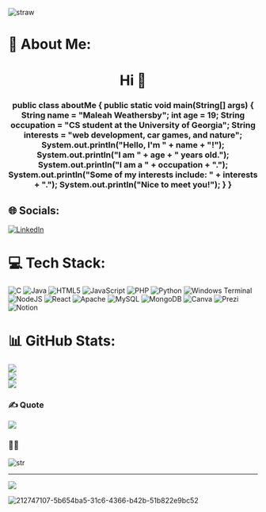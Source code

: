 ![straw](https://github.com/xleahw/xleahw/assets/111613370/0084c5b1-41f2-4b9c-8f77-0875310f1c40)

# 🍓 About Me:
<h1 align="center">Hi 👋</h1>
<h3 align="center">public class aboutMe {
    public static void main(String[] args) {
        String name = "Maleah Weathersby";
        int age = 19;
        String occupation = "CS student at the University of Georgia";
        String interests = "web development, car games, and nature";
        System.out.println("Hello, I'm " + name + "!");
        System.out.println("I am " + age + " years old.");
        System.out.println("I am a " + occupation + ".");
        System.out.println("Some of my interests include: " + interests + ".");
        System.out.println("Nice to meet you!");
    }
}
</h3>

## 🌐 Socials:
[![LinkedIn](https://img.shields.io/badge/LinkedIn-%230077B5.svg?logo=linkedin&logoColor=white)](https://linkedin.com/in/https://www.linkedin.com/in/maleah-weathersby-0b7338249/) 

# 💻 Tech Stack:
![C](https://img.shields.io/badge/c-%2300599C.svg?style=flat&logo=c&logoColor=white) ![Java](https://img.shields.io/badge/java-%23ED8B00.svg?style=flat&logo=openjdk&logoColor=white) ![HTML5](https://img.shields.io/badge/html5-%23E34F26.svg?style=flat&logo=html5&logoColor=white) ![JavaScript](https://img.shields.io/badge/javascript-%23323330.svg?style=flat&logo=javascript&logoColor=%23F7DF1E) ![PHP](https://img.shields.io/badge/php-%23777BB4.svg?style=flat&logo=php&logoColor=white) ![Python](https://img.shields.io/badge/python-3670A0?style=flat&logo=python&logoColor=ffdd54) ![Windows Terminal](https://img.shields.io/badge/Windows%20Terminal-%234D4D4D.svg?style=flat&logo=windows-terminal&logoColor=white) ![NodeJS](https://img.shields.io/badge/node.js-6DA55F?style=flat&logo=node.js&logoColor=white) ![React](https://img.shields.io/badge/react-%2320232a.svg?style=flat&logo=react&logoColor=%2361DAFB) ![Apache](https://img.shields.io/badge/apache-%23D42029.svg?style=flat&logo=apache&logoColor=white) ![MySQL](https://img.shields.io/badge/mysql-%2300000f.svg?style=flat&logo=mysql&logoColor=white) ![MongoDB](https://img.shields.io/badge/MongoDB-%234ea94b.svg?style=flat&logo=mongodb&logoColor=white) ![Canva](https://img.shields.io/badge/Canva-%2300C4CC.svg?style=flat&logo=Canva&logoColor=white) ![Prezi](https://img.shields.io/badge/Prezi-%23000000.svg?style=flat&logo=Prezi&logoColor=white) ![Notion](https://img.shields.io/badge/Notion-%23000000.svg?style=flat&logo=notion&logoColor=white)
# 📊 GitHub Stats:
![](https://github-readme-stats.vercel.app/api?username=xleahw&theme=dark&hide_border=false&include_all_commits=false&count_private=false)<br/>
![](https://github-readme-streak-stats.herokuapp.com/?user=xleahw&theme=dark&hide_border=false)<br/>
![](https://github-readme-stats.vercel.app/api/top-langs/?username=xleahw&theme=dark&hide_border=false&include_all_commits=false&count_private=false&layout=compact)

### ✍️ Quote
![](https://quotes-github-readme.vercel.app/api?type=horizontal&theme=gruvbox)

### 🍓🧸
![str](https://github.com/xleahw/xleahw/assets/111613370/bcbd745a-a270-4a4c-a619-022164126f5f)


---
[![](https://visitcount.itsvg.in/api?id=xleahw&icon=0&color=7)](https://visitcount.itsvg.in)

![212747107-5b654ba5-31c6-4366-b42b-51b822e9bc52](https://github.com/xleahw/xleahw/assets/111613370/87414667-4a3f-4ff5-affe-19e76ee8b7ce)
